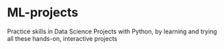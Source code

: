 # ML-projects
Practice skills in Data Science Projects with Python, by learning and trying all these hands-on, interactive projects
